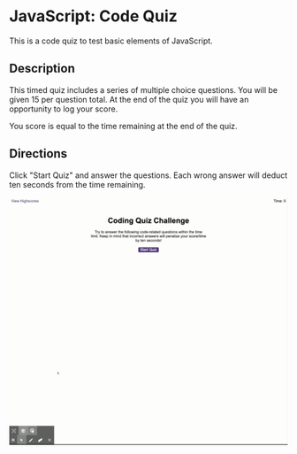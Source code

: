 # JavaScript: Code Quiz

This is a code quiz to test basic elements of JavaScript.

## Description

This timed quiz includes a series of multiple choice questions.  You will be given 15 per question total.  At the end of the quiz you will have an opportunity to log your score.

You score is equal to the time remaining at the end of the quiz.

## Directions

Click "Start Quiz" and answer the questions.  Each wrong answer will deduct ten seconds from the time remaining.


![code quiz](assets/CodingQuiz.gif)

